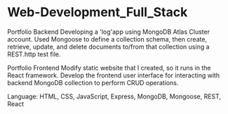 # Web-Development_Full_Stack
Portfolio Backend
Developing a 'log'app using MongoDB Atlas Cluster account. Used Mongoose to define a collection schema, then create, retrieve, update, and delete documents to/from that collection using a REST.http test file.

Portfolio Frontend
Modify static website that I created, so it runs in the React framework. Develop the frontend user interface for interacting with backend MongoDB collection to perform CRUD operations.

Language:
HTML, CSS, JavaScript, Express, MongoDB, Mongoose, REST, React

